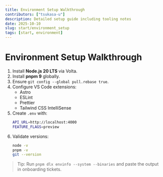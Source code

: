 ```yaml
---
title: Environment Setup Walkthrough
contributors: ["tsukasa-u"]
description: Detailed setup guide including tooling notes
date: 2025-10-10
slug: start/environment_setup
tags: [start, environment]
---
```


# Environment Setup Walkthrough

1. Install **Node.js 20 LTS** via Volta.
2. Install **pnpm 9** globally.
3. Ensure `git config --global pull.rebase true`.
4. Configure VS Code extensions:
   - Astro
   - ESLint
   - Prettier
   - Tailwind CSS IntelliSense
5. Create `.env` with:
   ```bash
   API_URL=http://localhost:4000
   FEATURE_FLAGS=preview
   ```
6. Validate versions:
   ```bash
   node -v
   pnpm -v
   git --version
   ```

> Tip: Run `pnpm dlx envinfo --system --binaries` and paste the output in onboarding tickets.
